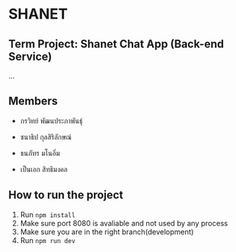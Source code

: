 # SHANET

## Term Project: Shanet Chat App (Back-end Service)

...

## Members

- กรวิทย์ พัฒนประภาพันธุ์

- ชนาธิป กุลสิริลักษณ์

- ธนภัทร มโนอิ่ม

- เป็นเอก สิทธิมงคล

## How to run the project

1. Run `npm install`
2. Make sure port 8080 is avaliable and not used by any process
3. Make sure you are in the right branch(development)
4. Run `npm run dev`

